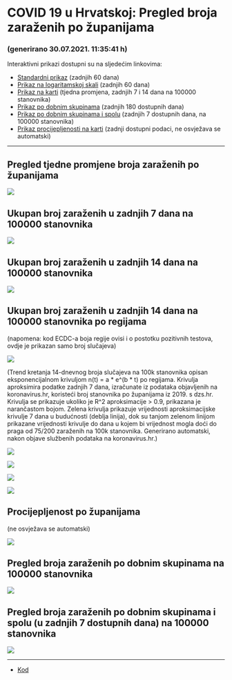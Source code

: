 # COVID 19 u Hrvatskoj: Pregled broja zaraženih po županijama

### (generirano 30.07.2021. 11:35:41 h)

Interaktivni prikazi dostupni su na sljedećim linkovima:

- [Standardni prikaz](html/index.html) (zadnjih 60 dana)
- [Prikaz na logaritamskoj skali](html/index_log.html) (zadnjih 60 dana)
- [Prikaz na karti](html/index_map.html) (tjedna promjena, zadnjih 7 i 14 dana na 100000 stanovnika)
- [Prikaz po dobnim skupinama](html/index_per_age.html) (zadnjih 180 dostupnih dana)
- [Prikaz po dobnim skupinama i spolu](html/index_pyramid.html) (zadnjih 7 dostupnih dana, na 100000 stanovnika)
- [Prikaz procijepljenosti na karti](html/index_vaccination.html) (zadnji dostupni podaci, ne osvježava se automatski)

-----

## Pregled tjedne promjene broja zaraženih po županijama

![](img/2021_07_29_map.png)

## Ukupan broj zaraženih u zadnjih 7 dana na 100000 stanovnika

![](img/2021_07_29_map_7_day_per_100k.png)

## Ukupan broj zaraženih u zadnjih 14 dana na 100000 stanovnika

![](img/2021_07_29_map_14_day_per_100k.png)

## Ukupan broj zaraženih u zadnjih 14 dana na 100000 stanovnika po regijama

(napomena: kod ECDC-a boja regije ovisi i o postotku pozitivnih testova, ovdje je prikazan samo broj slučajeva)

![](img/2021_07_29_map_14_day_per_100k_region.png)

(Trend kretanja 14-dnevnog broja slučajeva na 100k stanovnika opisan eksponencijalnom krivuljom n(t) = a * e^(b * t) po regijama. Krivulja aproksimira podatke zadnjih 7 dana, izračunate iz podataka objavljenih na koronavirus.hr, koristeći broj stanovnika po županijama iz 2019. s dzs.hr. Krivulja se prikazuje ukoliko je R^2 aproksimacije > 0.9, prikazana je narančastom bojom. Zelena krivulja prikazuje vrijednosti aproksimacijske krivulje 7 dana u budućnosti (deblja linija), dok su tanjom zelenom linijom prikazane vrijednosti krivulje do dana u kojem bi vrijednost mogla doći do praga od 75/200 zaraženih na 100k stanovnika. Generirano automatski, nakon objave službenih podataka na koronavirus.hr.)

![](img/2021_07_29_current_Jadranska_Hrvatska.png)

![](img/2021_07_29_current_Panonska_Hrvatska.png)

![](img/2021_07_29_current_Grad_Zagreb.png)

![](img/2021_07_29_current_Sjeverna_Hrvatska.png)

## Procijepljenost po županijama

(ne osvježava se automatski)

![](img/2021_07_29_vaccination.png)

## Pregled broja zaraženih po dobnim skupinama na 100000 stanovnika

![](img/2021_07_29_per_age_group.png)

## Pregled broja zaraženih po dobnim skupinama i spolu (u zadnjih 7 dostupnih dana) na 100000 stanovnika

![](img/2021_07_29_pyramid.png)

-----

- [Kod](https://github.com/ppalasek/covid_plots_croatia)

